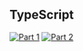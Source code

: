 ## TypeScript
[![Part 1](https://img.shields.io/badge/Part%201-0.150ms-informational)](https://adventofcode.com/2023/)
[![Part 2](https://img.shields.io/badge/Part%202-0.592ms-informational)](https://adventofcode.com/2023/)
